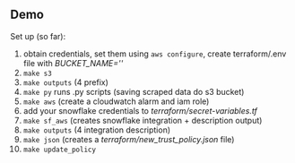 ## Demo

Set up (so far):

1. obtain credentials, set them using `aws configure`, create terraform/.env file with *BUCKET_NAME=''*
2. `make s3`
3. `make outputs` (4 prefix)
4. `make py` runs .py scripts (saving scraped data do s3 bucket)
5. `make aws` (create a cloudwatch alarm and iam role)
6. add your snowflake credentials to *terraform/secret-variables.tf*
7. `make sf_aws` (creates snowflake integration + description output)
8. `make outputs` (4 integration description)
9. `make json` (creates a *terraform/new_trust_policy.json* file)
10. `make update_policy`